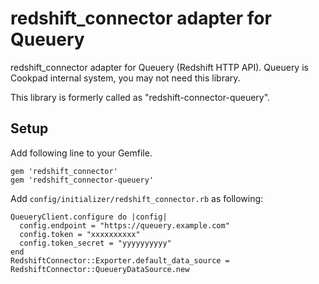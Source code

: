 # redshift_connector adapter for Queuery

redshift_connector adapter for Queuery (Redshift HTTP API).
Queuery is Cookpad internal system, you may not need this library.

This library is formerly called as "redshift-connector-queuery".

## Setup

Add following line to your Gemfile.
```
gem 'redshift_connector'
gem 'redshift_connector-queuery'
```

Add `config/initializer/redshift_connector.rb` as following:
```
QueueryClient.configure do |config|
  config.endpoint = "https://queuery.example.com"
  config.token = "xxxxxxxxxx"
  config.token_secret = "yyyyyyyyyy"
end
RedshiftConnector::Exporter.default_data_source = RedshiftConnector::QueueryDataSource.new
```
